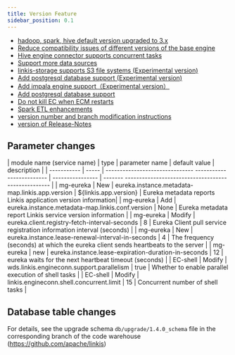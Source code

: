```yaml
--- 
title: Version Feature 
sidebar_position: 0.1 
--- 
```


- [hadoop, spark, hive default version upgraded to 3.x](./upgrade-base-engine-version.md)
- [Reduce compatibility issues of different versions of the base engine](./base-engine-compatibilty.md)
- [Hive engine connector supports concurrent tasks](./hive-engine-support-concurrent.md)
- [Support more data sources](./spark-etl.md)
- [linkis-storage supports S3 file systems (Experimental version)](../deployment/deploy-quick.md)
- [Add postgresql database support (Experimental version)](../deployment/deploy-quick.md)
- [Add impala engine support（Experimental version）](../engine-usage/impala.md)
- [Add postgresql database support](../deployment/deploy-quick.md)
- [Do not kill EC when ECM restarts](./ecm-takes-over-ec.md)
- [Spark ETL enhancements](./spark-etl.md)
- [version number and branch modification instructions](./version-and-branch-intro.md)
- [version of Release-Notes](/download/release-notes-1.4.0)

## Parameter changes

| module name (service name) | type | parameter name | default value | description |
| ----------- | ----- | ------------------------------- ------------------------- | ---------------- | ------- --------------------------------------------------- |
| mg-eureka | New | eureka.instance.metadata-map.linkis.app.version | ${linkis.app.version} | Eureka metadata reports Linkis application version information|
| mg-eureka | Add | eureka.instance.metadata-map.linkis.conf.version | None | Eureka metadata report Linkis service version information |
| mg-eureka | Modify | eureka.client.registry-fetch-interval-seconds | 8 | Eureka Client pull service registration information interval (seconds) |
| mg-eureka | New | eureka.instance.lease-renewal-interval-in-seconds | 4 | The frequency (seconds) at which the eureka client sends heartbeats to the server |
| mg-eureka | new | eureka.instance.lease-expiration-duration-in-seconds | 12 | eureka waits for the next heartbeat timeout (seconds) |
| EC-shell | Modify | wds.linkis.engineconn.support.parallelism | true | Whether to enable parallel execution of shell tasks |
| EC-shell | Modify | linkis.engineconn.shell.concurrent.limit | 15 | Concurrent number of shell tasks |


## Database table changes
For details, see the upgrade schema `db/upgrade/1.4.0_schema` file in the corresponding branch of the code warehouse (https://github.com/apache/linkis)